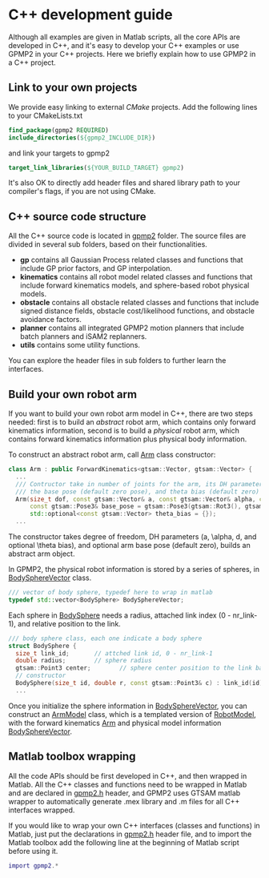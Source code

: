 C++ development guide
=========================================
Although all examples are given in Matlab scripts, all the core APIs are developed in C++, 
and it's easy to develop your C++ examples or use GPMP2 in your C++ projects. 
Here we briefly explain how to use GPMP2 in a C++ project.

Link to your own projects
-----

We provide easy linking to external *CMake* projects. Add the following lines to your CMakeLists.txt

```cmake
find_package(gpmp2 REQUIRED)
include_directories(${gpmp2_INCLUDE_DIR})
```

and link your targets to gpmp2

```cmake
target_link_libraries(${YOUR_BUILD_TARGET} gpmp2)
```

It's also OK to directly add header files and shared library path to your compiler's flags, if you are not using CMake.

C++ source code structure
-----

All the C++ source code is located in [gpmp2](../gpmp2/) folder. The source files are divided in several sub folders, 
based on their functionalities.

- **gp** contains all Gaussian Process related classes and functions that include GP prior factors, and GP interpolation.
- **kinematics** contains all robot model related classes and functions that include forward kinematics models, and sphere-based robot physical models.
- **obstacle** contains all obstacle related classes and functions that include signed distance fields, obstacle cost/likelihood functions, and obstacle avoidance factors.
- **planner** contains all integrated GPMP2 motion planners that include batch planners and iSAM2 replanners.
- **utils** contains some utility functions.

You can explore the header files in sub folders to further learn the interfaces.

Build your own robot arm
-----

If you want to build your own robot arm model in C++, there are two steps needed: 
first is to build an *abstract* robot arm, which contains only forward kinematics information, 
second is to build a *physical* robot arm, which contains forward kinematics information plus physical body information.

To construct an abstract robot arm, call [Arm](../gpmp2/kinematics/Arm.h) class constructor:

```cpp
class Arm : public ForwardKinematics<gtsam::Vector, gtsam::Vector> {
  ...
  /// Contructor take in number of joints for the arm, its DH parameters
  /// the base pose (default zero pose), and theta bias (default zero)
  Arm(size_t dof, const gtsam::Vector& a, const gtsam::Vector& alpha, const gtsam::Vector& d,
      const gtsam::Pose3& base_pose = gtsam::Pose3(gtsam::Rot3(), gtsam::Point3(0,0,0)),
      std::optional<const gtsam::Vector> theta_bias = {});
  ...
```

The constructor takes degree of freedom, DH parameters (a, \alpha, d, and optional \theta bias), 
and optional arm base pose (default zero), builds an abstract arm object. 

In GPMP2, the physical robot information is stored by a series of spheres, in [BodySphereVector](../gpmp2/kinematics/RobotModel.h) class. 

```cpp
/// vector of body sphere, typedef here to wrap in matlab
typedef std::vector<BodySphere> BodySphereVector;
```

Each sphere in [BodySphere](../gpmp2/kinematics/RobotModel.h) needs a radius, attached 
link index (0 - nr_link-1), and relative position to the link.

```cpp
/// body sphere class, each one indicate a body sphere
struct BodySphere {
  size_t link_id;       // attched link id, 0 - nr_link-1
  double radius;        // sphere radius
  gtsam::Point3 center;        // sphere center position to the link base
  // constructor
  BodySphere(size_t id, double r, const gtsam::Point3& c) : link_id(id), radius(r), center(c) {}
  ...
```
Once you initialize the sphere information in [BodySphereVector](../gpmp2/kinematics/RobotModel.h),
you can construct an [ArmModel](../gpmp2/kinematics/ArmModel.h) class, which is a templated version of 
[RobotModel](../gpmp2/kinematics/RobotModel.h), with the forward kinematics [Arm](../gpmp2/kinematics/Arm.h)
and physical model information [BodySphereVector](../gpmp2/kinematics/RobotModel.h).

Matlab toolbox wrapping
-----

All the code APIs should be first developed in C++, and then wrapped in Matlab.
All the C++ classes and functions need to be wrapped in Matlab and are declared in [gpmp2.h](../gpmp2.h) header,
and GPMP2 uses GTSAM matlab wrapper to automatically generate .mex library and .m files for all C++ interfaces wrapped.

If you would like to wrap your own C++ interfaces (classes and functions) in Matlab,
just put the declarations in [gpmp2.h](../gpmp2.h) header file, and to import the Matlab toolbox
add the following line at the beginning of Matlab script before using it.

```matlab
import gpmp2.*
```